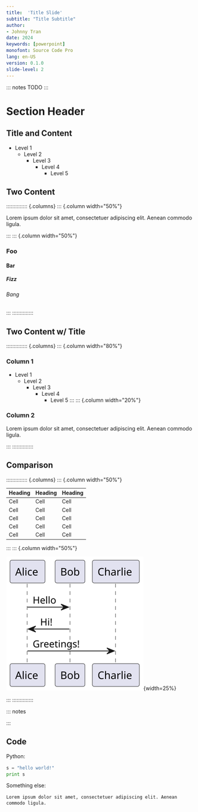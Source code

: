 ```yaml
---
title:  'Title Slide'
subtitle: "Title Subtitle"
author:
- Johnny Tran
date: 2024
keywords: [powerpoint]
monofont: Source Code Pro
lang: en-US
version: 0.1.0
slide-level: 2
---
```

::: notes
TODO
:::

# Section Header
## Title and Content
* Level 1
   * Level 2
      * Level 3
         * Level 4
            * Level 5

## Two Content
:::::::::::::: {.columns}
::: {.column width="50%"}

Lorem ipsum dolor sit amet, consectetuer adipiscing elit. Aenean commodo ligula.

:::
::: {.column width="50%"}

### Foo
#### Bar
##### Fizz
###### Bang

:::
::::::::::::::

## Two Content w/ Title
:::::::::::::: {.columns}
::: {.column width="80%"}
### Column 1
* Level 1
   * Level 2
      * Level 3
         * Level 4
            * Level 5
:::
::: {.column width="20%"}
### Column 2
Lorem ipsum dolor sit amet, consectetuer adipiscing elit. Aenean commodo ligula.

:::
::::::::::::::

## Comparison
:::::::::::::: {.columns}
::: {.column width="50%"}

| Heading | Heading | Heading |
| --- | --- | --- |
| Cell | Cell | Cell |
| Cell | Cell | Cell |
| Cell | Cell | Cell |
| Cell | Cell | Cell |
| Cell | Cell | Cell |

:::
::: {.column width="50%"}

![Alt text looks like this](diagram.svg){width=25%}

:::
::::::::::::::

::: notes
<!--
@startuml diagram

Alice -> Bob: Hello
Bob -> Alice: Hi!
Alice -> Charlie: Greetings!
    
@enduml
-->
:::

## Code
Python:
```python
s = "hello world!"
print s
```
Something else:
```
Lorem ipsum dolor sit amet, consectetuer adipiscing elit. Aenean commodo ligula.
```
